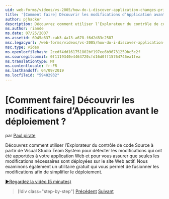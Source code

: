```yaml
---
uid: web-forms/videos/vs-2005/how-do-i-discover-application-changes-prior-to-deployment
title: '[Comment faire] Découvrir les modifications d’Application avant le déploiement ? | Microsoft Docs'
author: pjhacker
description: Découvrez comment utiliser l’Explorateur du contrôle de code Source à partir de Visual Studio Team System pour découvrir les modifications qui ont été apportées à votre application Web et vérifiez les points suivants...
ms.author: riande
ms.date: 07/25/2007
ms.assetid: 6945a637-cab3-4a13-a678-f6d2d83c2587
msc.legacyurl: /web-forms/videos/vs-2005/how-do-i-discover-application-changes-prior-to-deployment
msc.type: video
ms.openlocfilehash: 2cedf4dd161751802bf197ee6b96731259bc5c2f
ms.sourcegitcommit: 0f1119340e4464720cfd16d0ff15764746ea1fea
ms.translationtype: MT
ms.contentlocale: fr-FR
ms.lasthandoff: 04/09/2019
ms.locfileid: "59402932"
---
```

# <a name="how-do-i-discover-application-changes-prior-to-deployment"></a>[Comment faire] Découvrir les modifications d’Application avant le déploiement ?

par [Paul pirate](https://github.com/pjhacker)

Découvrez comment utiliser l’Explorateur du contrôle de code Source à partir de Visual Studio Team System pour détecter les modifications qui ont été apportées à votre application Web et pour vous assurer que seules les modifications nécessaires sont déployées sur le site Web actif. Nous examinons également un utilitaire gratuit qui vous permet de fusionner les modifications afin de simplifier le déploiement.

[&#9654;Regardez la vidéo (5 minutes)](https://channel9.msdn.com/Blogs/ASP-NET-Site-Videos/how-do-i-discover-application-changes-prior-to-deployment)

> [!div class="step-by-step"]
> [Précédent](how-do-i-publish-and-analyze-test-results.md)
> [Suivant](how-do-i-implement-continuous-integration-with-team-foundation.md)
